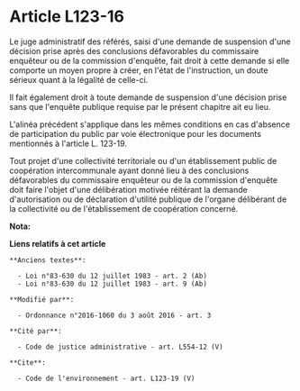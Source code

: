 # Article L123-16

Le juge administratif des référés, saisi d'une demande de suspension d'une décision prise après des conclusions défavorables
du commissaire enquêteur ou de la commission d'enquête, fait droit à cette demande si elle comporte un moyen propre à créer,
en l'état de l'instruction, un doute sérieux quant à la légalité de celle-ci. 

Il fait également droit à toute demande de suspension d'une décision prise sans que l'enquête publique requise par le présent
chapitre ait eu lieu. 

L'alinéa précédent s'applique dans les mêmes conditions en cas d'absence de participation du public par voie électronique
pour les documents mentionnés à l'article L. 123-19. 

Tout projet d'une collectivité territoriale ou d'un établissement public de coopération intercommunale ayant donné lieu à des
conclusions défavorables du commissaire enquêteur ou de la commission d'enquête doit faire l'objet d'une délibération motivée
réitérant la demande d'autorisation ou de déclaration d'utilité publique de l'organe délibérant de la collectivité ou de
l'établissement de coopération concerné.

**Nota:**



**Liens relatifs à cet article**

	**Anciens textes**:

	  - Loi n°83-630 du 12 juillet 1983 - art. 2 (Ab)
	  - Loi n°83-630 du 12 juillet 1983 - art. 9 (Ab)

	**Modifié par**:

	  - Ordonnance n°2016-1060 du 3 août 2016 - art. 3

	**Cité par**:

	  - Code de justice administrative - art. L554-12 (V)

	**Cite**:

	  - Code de l'environnement - art. L123-19 (V)
